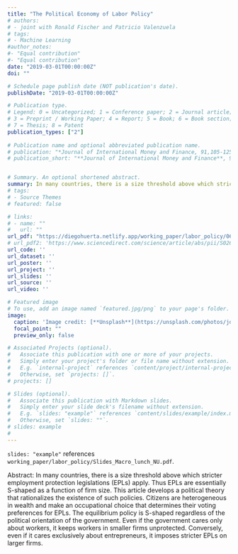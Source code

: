 ```yaml
---
title: "The Political Economy of Labor Policy"
# authors:
# - joint with Ronald Fischer and Patricio Valenzuela
# tags:
# - Machine Learning
#author_notes:
#- "Equal contribution"
#- "Equal contribution"
date: "2019-03-01T00:00:00Z"
doi: ""

# Schedule page publish date (NOT publication's date).
publishDate: "2019-03-01T00:00:00Z"

# Publication type.
# Legend: 0 = Uncategorized; 1 = Conference paper; 2 = Journal article;
# 3 = Preprint / Working Paper; 4 = Report; 5 = Book; 6 = Book section;
# 7 = Thesis; 8 = Patent
publication_types: ["2"]
 
# Publication name and optional abbreviated publication name.
# publication: "*Journal of International Money and Finance, 91,105-125*"
# publication_short: "**Journal of International Money and Finance**, 91,105-125"


# Summary. An optional shortened abstract.
summary: In many countries, there is a size threshold above which stricter employment protection legislations (EPLs) apply. Thus EPLs are essentially S-shaped as a function of firm size. This article develops a political theory that rationalizes the existence of such policies.
# tags:
# - Source Themes
# featured: false

# links:
# - name: ""
#   url: ""
url_pdf: "https://diegohuerta.netlify.app/working_paper/labor_policy/06162022_labor_policy.pdf"
# url_pdf2: 'https://www.sciencedirect.com/science/article/abs/pii/S0261560618303139'
url_code: ''
url_dataset: ''
url_poster: ''
url_project: ''
url_slides: ''
url_source: ''
url_video: ''

# Featured image
# To use, add an image named `featured.jpg/png` to your page's folder. 
image:
  caption: 'Image credit: [**Unsplash**](https://unsplash.com/photos/jdD8gXaTZsc)'
  focal_point: ""
  preview_only: false

# Associated Projects (optional).
#   Associate this publication with one or more of your projects.
#   Simply enter your project's folder or file name without extension.
#   E.g. `internal-project` references `content/project/internal-project/index.md`.
#   Otherwise, set `projects: []`.
# projects: []

# Slides (optional).
#   Associate this publication with Markdown slides.
#   Simply enter your slide deck's filename without extension.
#   E.g. `slides: "example"` references `content/slides/example/index.md`.
#   Otherwise, set `slides: ""`.
# slides: example
#
---
```

`slides: "example"` references `working_paper/labor_policy/Slides_Macro_lunch_NU.pdf`.



Abstract: In many countries, there is a size threshold above which stricter employment protection legislations (EPLs) apply. Thus EPLs are essentially S-shaped as a function of firm size. This article develops a political theory that rationalizes the existence of such policies. Citizens are heterogeneous in wealth and make an occupational choice that determines their voting preferences for EPLs. The equilibrium policy is S-shaped regardless of the political orientation of the government. Even if the government cares only about workers, it keeps workers in smaller firms unprotected. Conversely, even if it cares exclusively about entrepreneurs, it imposes stricter EPLs on larger firms.  
